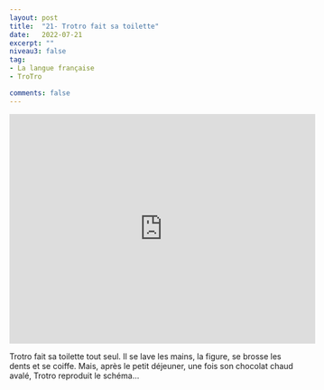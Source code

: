 ```yaml
---
layout: post
title:  "21- Trotro fait sa toilette"
date:   2022-07-21
excerpt: ""
niveau3: false
tag:
- La langue française
- TroTro

comments: false
---
```

<center>
<img style="display: none;" src="/assets/img/thumbnails/trotro-21.jpg" alt="" width="1" height="1">
<iframe width="542px" height="406px" src="https://www.youtube.com/embed/DMsyUUC3s2Q?rel=0&controls=1&showinfo=0&modestbranding=1&enablejsapi=1" allowfullscreen frameborder="0" ></iframe></center>

Trotro fait sa toilette tout seul. Il se lave les mains, la figure, se brosse les dents et se coiffe. Mais, après le petit déjeuner, une fois son chocolat chaud avalé, Trotro reproduit le schéma...
